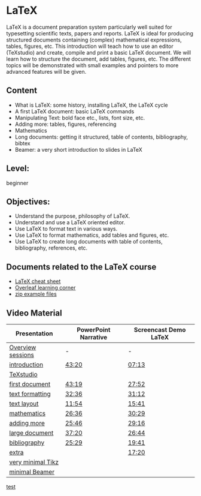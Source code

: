 # LaTeX

LaTeX is a document preparation system  particularly well suited for
typesetting scientific texts, papers and reports.  LaTeX is ideal for
producing structured documents containing
(complex) mathematical expressions, tables, figures, etc.
This introduction will teach how to use an editor (TeXstudio) and
create, compile and print a basic LaTeX document.
We will learn how to structure the document, add tables, figures, etc.
The different topics will be demonstrated with small examples and
pointers to more advanced features will be given. 

## Content
* What is LaTeX: some history, installing LaTeX, the LaTeX cycle
* A first LaTeX document: basic LaTeX commands
* Manipulating Text: bold face etc., lists, font size, etc.
* Adding more: tables, figures, referencing
* Mathematics
* Long documents: getting it structured, table of contents,
bibliography, bibtex
* Beamer: a very short introduction to slides in LaTeX

## Level: 
beginner

## Objectives:
* Understand the purpose, philosophy of LaTeX.
* Understand and use a LaTeX oriented editor.
* Use LaTeX to format text in various ways.
* Use LaTeX to format mathematics, add tables and figures, etc.
* Use LaTeX to create long documents with table of contents,
bibliography, references, etc.


## Documents related to the LaTeX course
* [LaTeX cheat sheet](https://wch.github.io/latexsheet/latexsheet-a4.pdf)
* [Overleaf learning corner](https://www.overleaf.com/learn)
* [zip example files](https://github.com/franklbvp/latex_intro/blob/main/docs/LatexDev.zip)

## Video Material

|Presentation | PowerPoint Narrative | Screencast Demo LaTeX |
|------------ | -------------------- | -----------------------|
| [Overview sessions](https://github.com/franklbvp/latex_intro/blob/main/docs/s00-LaTeX-2020-CourseOverview.pdf)| - | - |
|[introduction](https://github.com/franklbvp/latex_intro/blob/main/docs/s11-LaTeX-2020-introduction.pdf) | [43:20](https://kuleuven.mediaspace.kaltura.com/media/s11-LaTeX-2020-introduction-nar/1_zsakbup2) | [07:13](https://kuleuven.mediaspace.kaltura.com/media/latex_intro_help/1_p5ao2q2p) |
|[TeXstudio](https://github.com/franklbvp/latex_intro/blob/main/docs/s1b-LaTeX-2020-texstudio.pdf) | []() | []() |
|[first document](https://github.com/franklbvp/latex_intro/blob/main/docs/s12-LaTeX-2020-firstDocument.pdf) | [43:19](https://kuleuven.mediaspace.kaltura.com/media/s12-LaTeX-2020-firstDocument-nar/1_ys7mif76) | [27:52](https://kuleuven.mediaspace.kaltura.com/media/latex_first_document/1_gr1gwk50) |
|[text formatting](https://github.com/franklbvp/latex_intro/blob/main/docs/s13-LaTeX-2020-textFormatting.pdf) | [32:36](https://kuleuven.mediaspace.kaltura.com/media/s13-LaTeX-2020-textFormatting-nar/1_faw8i39v) | [31:12](https://kuleuven.mediaspace.kaltura.com/media/latex_text_manipulation/1_70oo9rn9) |
|[text layout](https://github.com/franklbvp/latex_intro/blob/main/docs/s14-LaTeX-2020-textLayout.pdf) | [11:54](https://kuleuven.mediaspace.kaltura.com/media/s14-LaTeX-2020-textLayout-nar/1_0cddlnso) | [15:41](https://kuleuven.mediaspace.kaltura.com/media/latex_text_layout/1_721xp8yq) |
|[mathematics](https://github.com/franklbvp/latex_intro/blob/main/docs/s21-LaTeX-2020-mathematics.pdf) | [26:36](https://kuleuven.mediaspace.kaltura.com/media/s21-LaTeX-2020-mathematics-nar/1_010bjizv) | [30:29](https://kuleuven.mediaspace.kaltura.com/media/latex_mathematics/1_liph3ws4) |
|[adding more](https://github.com/franklbvp/latex_intro/blob/main/docs/s22-LaTeX-2020-addingMore.pdf) | [25:46](https://kuleuven.mediaspace.kaltura.com/media/s22-LaTeX-2020-addingMore-nar/1_zpi95499) | [29:16](https://kuleuven.mediaspace.kaltura.com/media/latex_include_more/1_mg8qvg5d) |
|[large document](https://github.com/franklbvp/latex_intro/blob/main/docs/s23-LaTeX-2020-largeDocuments.pdf) | [37:20](https://kuleuven.mediaspace.kaltura.com/media/s23-LaTeX-2020-largeDocuments-nar/1_5loto9cs) | [26:44](https://kuleuven.mediaspace.kaltura.com/media/latex_large_document/1_v6ztutck) |
|[bibliography](https://github.com/franklbvp/latex_intro/blob/main/docs/s24-LaTeX-2020-biblography.pdf) | [25:29](https://kuleuven.mediaspace.kaltura.com/media/s24-LaTeX-2020-biblography-nar/1_c0morv12) | [19:41](https://kuleuven.mediaspace.kaltura.com/media/latex_bibliography/1_81bl89g6) |
|[extra](https://github.com/franklbvp/latex_intro/blob/main/docs/s25-LaTeX-2020-extra.pdf) | []() | [17:20](https://kuleuven.mediaspace.kaltura.com/media/latex_extra/1_n9inj0lk) |
|[very minimal Tikz](https://github.com/franklbvp/latex_intro/blob/main/docs/s34-LaTeX-2020-graphics-tikz.pdf) | []() | []() |
|[minimal Beamer](https://github.com/franklbvp/latex_intro/blob/main/docs/s35-LaTeX-2020-basics-beamer.pdf) | []() | []() |





[test](bibliography.md)

